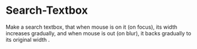 # Search-Textbox
Make a search textbox, that when mouse is on it (on focus), its width increases gradually, and when mouse is out (on blur), it backs gradually to its original width .
